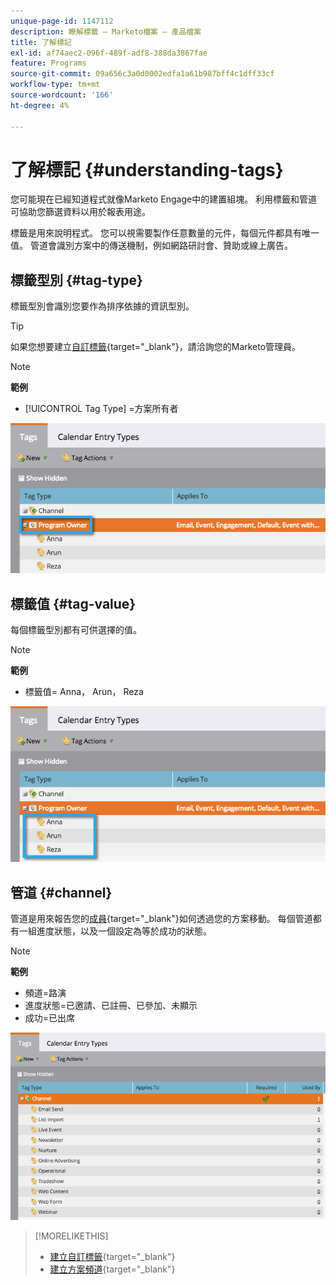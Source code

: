```yaml
---
unique-page-id: 1147112
description: 瞭解標籤 — Marketo檔案 — 產品檔案
title: 了解標記
exl-id: af74aec2-096f-489f-adf8-388da3867fae
feature: Programs
source-git-commit: 09a656c3a0d0002edfa1a61b987bff4c1dff33cf
workflow-type: tm+mt
source-wordcount: '166'
ht-degree: 4%

---
```


# 了解標記 {#understanding-tags}

您可能現在已經知道程式就像Marketo Engage中的建置組塊。 利用標籤和管道可協助您篩選資料以用於報表用途。

標籤是用來說明程式。 您可以視需要製作任意數量的元件，每個元件都具有唯一值。 管道會識別方案中的傳送機制，例如網路研討會、贊助或線上廣告。

## 標籤型別 {#tag-type}

標籤型別會識別您要作為排序依據的資訊型別。

>[!TIP]
>
>如果您想要建立[自訂標籤](/help/marketo/product-docs/administration/tags/create-custom-tags.md){target="_blank"}，請洽詢您的Marketo管理員。

>[!NOTE]
>
>**範例**
>
>* [!UICONTROL Tag Type] =方案所有者

![](assets/image2014-9-17-15-3a12-3a46.png)

## 標籤值 {#tag-value}

每個標籤型別都有可供選擇的值。

>[!NOTE]
>
>**範例**
>
>* 標籤值= Anna， Arun， Reza

![](assets/image2014-9-17-15-3a16-3a8.png)

## 管道 {#channel}

管道是用來報告您的[成員](/help/marketo/product-docs/core-marketo-concepts/programs/creating-programs/understanding-program-membership.md){target="_blank"}如何透過您的方案移動。 每個管道都有一組進度狀態，以及一個設定為等於成功的狀態。

>[!NOTE]
>
>**範例**
>
>* 頻道=路演
>* 進度狀態=已邀請、已註冊、已參加、未顯示
>* 成功=已出席

![](assets/image2015-2-5-16-3a57-3a59.png)

>[!MORELIKETHIS]
>
>* [建立自訂標籤](/help/marketo/product-docs/administration/tags/create-custom-tags.md){target="_blank"}
>* [建立方案頻道](/help/marketo/product-docs/administration/tags/create-a-program-channel.md){target="_blank"}
